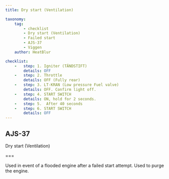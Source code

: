 ```yaml
---
title: Dry start (Ventilation) 

taxonomy:
    tag:
        - checklist
        - Dry start (Ventilation) 
        - Failed start
        - AJS-37
        - Viggen
    author: HeatBlur

checklist:
    -   step: 1. Igniter (TÄNDSTIFT)
        details: OFF 
    -   step: 2. Throttle 
        details: OFF (Fully rear) 
    -   step: 3. LT-KRAN (Low pressure Fuel valve) 
        details: OFF. Confirm light off. 
    -   step: 4. START SWITCH 
        details: ON, hold for 2 seconds. 
    -   step: 5.  After 40 seconds 
    -   step: 6. START SWITCH 
        details: OFF
---
```


## AJS-37 
Dry start (Ventilation) 

===

Used in event of a flooded engine after a failed start attempt. Used to purge the engine. 
